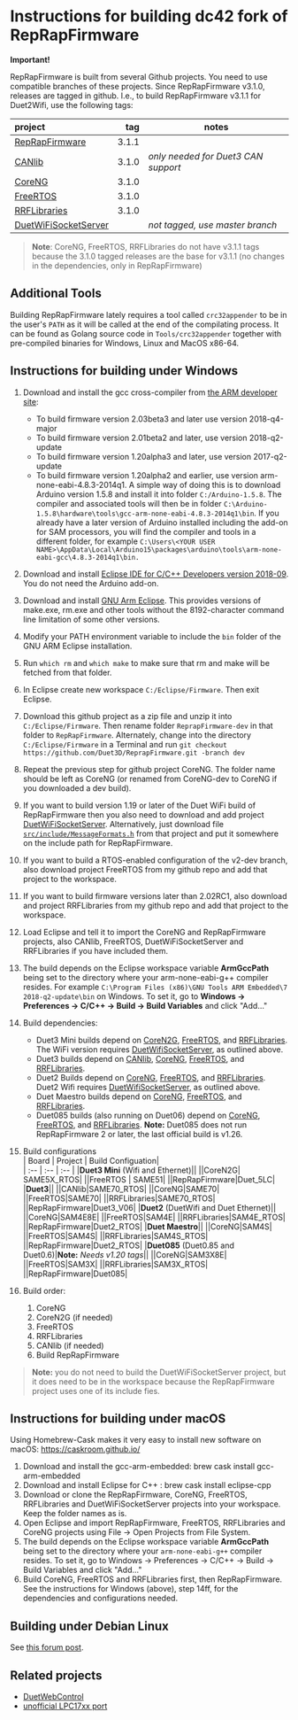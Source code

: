 Instructions for building dc42 fork of RepRapFirmware
=====================================================

**Important!**

RepRapFirmware is built from several Github projects. You need to use
compatible branches of these projects. Since RepRapFirmware v3.1.0, releases are tagged in github. I.e., to build RepRapFirmware v3.1.1 for Duet2Wifi, use the following tags:

| project | tag | notes | 
| :-- | --: | --- |
|[RepRapFirmware](https://github.com/Duet3D/RepRapFirmware)| 3.1.1||
|[CANlib](https://github.com/Duet3D/CANlib)| 3.1.0 | _only needed for Duet3 CAN support_ |
|[CoreNG](https://github.com/Duet3D/CoreNG)| 3.1.0||
|[FreeRTOS](https://github.com/Duet3D/FreeRTOS)| 3.1.0||
|[RRFLibraries](https://github.com/Duet3D/RRFLibraries)| 3.1.0||
| [DuetWiFiSocketServer](https://github.com/Duet3D/DuetWifiSocketServer)|| _not tagged, use master branch_|


 >**Note**: CoreNG, FreeRTOS, RRFLibraries do not have v3.1.1 tags because the  3.1.0 tagged releases are the base for v3.1.1 (no changes in the dependencies, only in RepRapFirmware) 

## Additional Tools

Building RepRapFirmware lately requires a tool called `crc32appender` to be in
the user's `PATH` as it will be called at the end of the compilating process.  It
can be found as Golang source code in `Tools/crc32appender` together with
pre-compiled binaries for Windows, Linux and MacOS x86-64.

## Instructions for building under Windows

1. Download and install the gcc cross-compiler from
   [the ARM developer site](https://developer.arm.com/open-source/gnu-toolchain/gnu-rm/downloads): 
   - To build firmware version 2.03beta3 and later use version 2018-q4-major
   - To build firmware version 2.01beta2 and later, use version 2018-q2-update
   - To build firmware version 1.20alpha3 and later, use version 2017-q2-update
   - To build firmware version 1.20alpha2 and earlier, use version
     arm-none-eabi-4.8.3-2014q1. A simple way of doing this is to download
     Arduino version 1.5.8 and install it into folder `C:/Arduino-1.5.8`. The
     compiler and associated tools will then be in folder
     `C:\Arduino-1.5.8\hardware\tools\gcc-arm-none-eabi-4.8.3-2014q1\bin`.
     If you already have a later version of Arduino installed including
     the add-on for SAM processors, you will find the compiler and tools in a
     different folder, for example
     `C:\Users\<YOUR USER NAME>\AppData\Local\Arduino15\packages\arduino\tools\arm-none-eabi-gcc\4.8.3-2014q1\bin.`

2. Download and install [Eclipse IDE for C/C++ Developers version 2018-09](http://www.eclipse.org/downloads/eclipse-packages/).
   You do not need the Arduino add-on.

3. Download and install [GNU Arm Eclipse](https://sourceforge.net/projects/gnuarmeclipse/files/Build%20Tools/gnuarmeclipse-build-tools-win64-2.6-201507152002-setup.exe/download).
   This provides versions of make.exe, rm.exe and other tools without the
   8192-character command line limitation of some other versions.

4. Modify your PATH environment variable to include the `bin` folder of the GNU
   ARM Eclipse installation.

5. Run `which rm` and `which make` to make sure that rm and make will be
   fetched from that folder.

6. In Eclipse create new workspace `C:/Eclipse/Firmware`. Then exit Eclipse.

7. Download this github project as a zip file and unzip it into
   `C:/Eclipse/Firmware`. Then rename folder `ReprapFirmware-dev` in that folder
   to `RepRapFirmware`. Alternately, change into the directory
   `C:/Eclipse/Firmware` in a Terminal and run `git checkout
   https://github.com/Duet3D/ReprapFirmware.git -branch dev`

8. Repeat the previous step for github project CoreNG. The folder name should
   be left as CoreNG (or renamed from CoreNG-dev to CoreNG if you downloaded a
   dev build).

9. If you want to build version 1.19 or later of the Duet WiFi build of
   RepRapFirmware then you also need to download and add project
   [DuetWiFiSocketServer](https://github.com/Duet3D/DuetWifiSocketServer). Alternatively, just download file
   [`src/include/MessageFormats.h`](https://github.com/Duet3D/DuetWiFiSocketServer/blob/master/src/include/MessageFormats.h) 
   from that project and put it somewhere on the
   include path for RepRapFirmware.

10. If you want to build a RTOS-enabled configuration of the v2-dev branch,
    also download project FreeRTOS from my github repo and add that project to
    the workspace.

11. If you want to build firmware versions later than 2.02RC1, also download
    and project RRFLibraries from my github repo and add that project to the
    workspace.

12. Load Eclipse and tell it to import the CoreNG and RepRapFirmware projects,
    also CANlib, FreeRTOS, DuetWiFiSocketServer and RRFLibraries if you have included
    them.

13. The build depends on the Eclipse workspace variable **ArmGccPath** being
    set to the directory where your arm-none-eabi-g++ compiler resides. For
    example `C:\Program Files (x86)\GNU Tools ARM Embedded\7 2018-q2-update\bin`
    on Windows. To set it, go to **Windows -> Preferences -> C/C++ -> Build ->
    Build Variables** and click "Add..."

14. Build dependencies:
    - Duet3 Mini builds depend on [CoreN2G](https://github.com/Duet3D/Core2NG),
      [FreeRTOS](https://github.com/Duet3D/FreeRTOS), and
      [RRFLibraries](https://github.com/Duet3D/RRFLibraries). The WiFi version
      requires [DuetWifiSocketServer](https://github.com/Duet3D/DuetWifiSocketServer),
      as outlined above.
    - Duet3 builds depend on [CANlib](https://github.com/Duet3D/CANlib), 
      [CoreNG](https://github.com/Duet3D/CoreNG), [FreeRTOS](https://github.com/Duet3D/FreeRTOS),
      and [RRFLibraries](https://github.com/Duet3D/RRFLibraries).
    - Duet2 Builds depend on [CoreNG](https://github.com/Duet3D/CoreNG),
      [FreeRTOS](https://github.com/Duet3D/FreeRTOS), and [RRFLibraries](https://github.com/Duet3D/RRFLibraries).
      Duet2 Wifi requires [DuetWifiSocketServer](https://github.com/Duet3D/DuetWifiSocketServer),
      as outlined above.
    - Duet Maestro builds depend on [CoreNG](https://github.com/Duet3D/CoreNG),
      [FreeRTOS](https://github.com/Duet3D/FreeRTOS), and [RRFLibraries](https://github.com/Duet3D/RRFLibraries).
    - Duet085 builds (also running on Duet06) depend on [CoreNG](https://github.com/Duet3D/CoreNG),
      [FreeRTOS](https://github.com/Duet3D/FreeRTOS), and [RRFLibraries](https://github.com/Duet3D/RRFLibraries). **Note:** Duet085 does not run RepRapFirmware 2 or later, the last official build is v1.26.

15. Build configurations  
    | Board | Project | Build Configuation|  
    | :-- | :-- | :-- |
    |**Duet3 Mini** (Wifi and Ethernet)||
    ||CoreN2G| SAME5X_RTOS|
    ||FreeRTOS | SAME51|
    ||RepRapFirmware|Duet_5LC|
    |**Duet3**||
    ||CANlib|SAME70_RTOS|
    ||CoreNG|SAME70|
    ||FreeRTOS|SAME70|
    ||RRFLibraries|SAME70_RTOS|
    ||RepRapFirmware|Duet3_V06|
    |**Duet2** (DuetWifi and Duet Ethernet)||
    ||CoreNG|SAM4E8E|
    ||FreeRTOS|SAM4E|
    ||RRFLibraries|SAM4E_RTOS|
    ||RepRapFirmware|Duet2_RTOS|
    |**Duet Maestro**||
    ||CoreNG|SAM4S|
    ||FreeRTOS|SAM4S|
    ||RRFLibraries|SAM4S_RTOS|
    ||RepRapFirmware|Duet2_RTOS|
    |**Duet085** (Duet0.85 and Duet0.6)|**Note:** _Needs v1.20 tags_||
    ||CoreNG|SAM3X8E|
    ||FreeRTOS|SAM3X|
    ||RRFLibraries|SAM3X_RTOS|
    ||RepRapFirmware|Duet085| 

16. Build order:  
      1. CoreNG
      2. CoreN2G (if needed)
      2. FreeRTOS  
      3. RRFLibraries  
      4. CANlib (if needed)  
      5. Build RepRapFirmware  

  >**Note:** you do not need to build the DuetWiFiSocketServer project, but it does need to be in the workspace because the RepRapFirmware project uses one of its include fies.

## Instructions for building under macOS

Using Homebrew-Cask makes it very easy to install new software on macOS:
https://caskroom.github.io/

1. Download and install the gcc-arm-embedded: brew cask install
   gcc-arm-embedded
2. Download and install Eclipse for C++ : brew cask install eclipse-cpp
3. Download or clone the RepRapFirmware, CoreNG, FreeRTOS, RRFLibraries and
   DuetWiFiSocketServer projects into your workspace. Keep the folder names as
   is.
4. Open Eclipse and import RepRapFirmware, FreeRTOS, RRFLibraries and CoreNG
   projects using File -> Open Projects from File System.
5. The build depends on the Eclipse workspace variable **ArmGccPath** being set
   to the directory where your `arm-none-eabi-g++` compiler resides. To set it,
   go to Windows -> Preferences -> C/C++ -> Build -> Build Variables and
   click "Add..."
6. Build CoreNG, FreeRTOS and RRFLibraries first, then RepRapFirmware. See the
   instructions for Windows (above), step 14ff, for the dependencies and configurations needed.

## Building under Debian Linux

See [this forum post](https://forum.duet3d.com/topic/11703/building-reprap-firmware-on-debian-buster).

## Related projects

- [DuetWebControl](https://github.com/Duet3D/DuetWebControl)
- [unofficial LPC17xx port](https://github.com/gloomyandy/RepRapFirmware)
